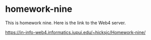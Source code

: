 # homework-nine
 This is homework nine. Here is the link to the Web4 server.

 https://in-info-web4.informatics.iupui.edu/~hicksjc/Homework-nine/
